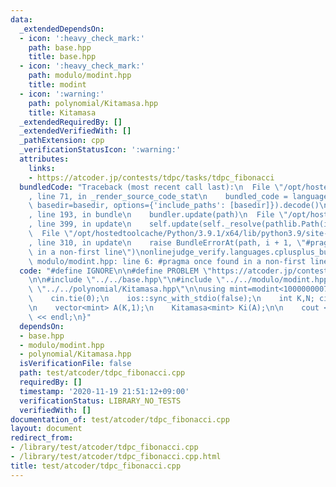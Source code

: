 ```yaml
---
data:
  _extendedDependsOn:
  - icon: ':heavy_check_mark:'
    path: base.hpp
    title: base.hpp
  - icon: ':heavy_check_mark:'
    path: modulo/modint.hpp
    title: modint
  - icon: ':warning:'
    path: polynomial/Kitamasa.hpp
    title: Kitamasa
  _extendedRequiredBy: []
  _extendedVerifiedWith: []
  _pathExtension: cpp
  _verificationStatusIcon: ':warning:'
  attributes:
    links:
    - https://atcoder.jp/contests/tdpc/tasks/tdpc_fibonacci
  bundledCode: "Traceback (most recent call last):\n  File \"/opt/hostedtoolcache/Python/3.9.1/x64/lib/python3.9/site-packages/onlinejudge_verify/documentation/build.py\"\
    , line 71, in _render_source_code_stat\n    bundled_code = language.bundle(stat.path,\
    \ basedir=basedir, options={'include_paths': [basedir]}).decode()\n  File \"/opt/hostedtoolcache/Python/3.9.1/x64/lib/python3.9/site-packages/onlinejudge_verify/languages/cplusplus.py\"\
    , line 193, in bundle\n    bundler.update(path)\n  File \"/opt/hostedtoolcache/Python/3.9.1/x64/lib/python3.9/site-packages/onlinejudge_verify/languages/cplusplus_bundle.py\"\
    , line 399, in update\n    self.update(self._resolve(pathlib.Path(included), included_from=path))\n\
    \  File \"/opt/hostedtoolcache/Python/3.9.1/x64/lib/python3.9/site-packages/onlinejudge_verify/languages/cplusplus_bundle.py\"\
    , line 310, in update\n    raise BundleErrorAt(path, i + 1, \"#pragma once found\
    \ in a non-first line\")\nonlinejudge_verify.languages.cplusplus_bundle.BundleErrorAt:\
    \ modulo/modint.hpp: line 6: #pragma once found in a non-first line\n"
  code: "#define IGNORE\n\n#define PROBLEM \"https://atcoder.jp/contests/tdpc/tasks/tdpc_fibonacci\"\
    \n\n#include \"../../base.hpp\"\n#include \"../../modulo/modint.hpp\"\n#include\
    \ \"../../polynomial/Kitamasa.hpp\"\n\nusing mint=modint<1000000007>;\n\nint main(){\n\
    \    cin.tie(0);\n    ios::sync_with_stdio(false);\n    int K,N; cin >> K >> N;\n\
    \n    vector<mint> A(K,1);\n    Kitamasa<mint> Ki(A);\n\n    cout << Ki.calc(A,--N)\
    \ << endl;\n}"
  dependsOn:
  - base.hpp
  - modulo/modint.hpp
  - polynomial/Kitamasa.hpp
  isVerificationFile: false
  path: test/atcoder/tdpc_fibonacci.cpp
  requiredBy: []
  timestamp: '2020-11-19 21:51:12+09:00'
  verificationStatus: LIBRARY_NO_TESTS
  verifiedWith: []
documentation_of: test/atcoder/tdpc_fibonacci.cpp
layout: document
redirect_from:
- /library/test/atcoder/tdpc_fibonacci.cpp
- /library/test/atcoder/tdpc_fibonacci.cpp.html
title: test/atcoder/tdpc_fibonacci.cpp
---
```

